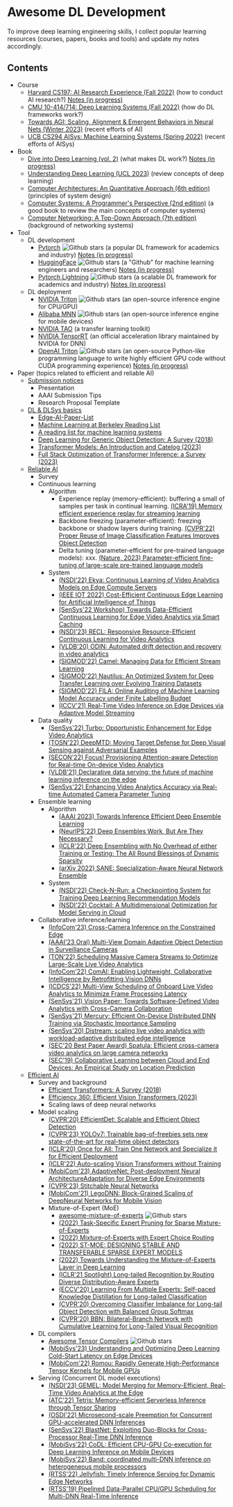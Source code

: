 # Awesome DL Development
To improve deep learning engineering skills, I collect popular learning resources (courses, papers, books and tools) and update my notes accordingly.
## Contents
- Course
  - [Harvard CS197: AI Research Experience (Fall 2022)](https://www.cs197.seas.harvard.edu/) (how to conduct AI research?) [Notes (in progress)](https://github.com/Jason-cs18/Awesome-DL-Development/blob/main/Course/Harvard_CS197/readme.md)
  - [CMU 10-414/714: Deep Learning Systems (Fall 2022)](https://dlsyscourse.org/lectures/) (how do DL frameworks work?)
  - [Towards AGI: Scaling, Alignment & Emergent Behaviors in Neural Nets (Winter 2023)](https://sites.google.com/view/towards-agi-course/schedule) (recent efforts of AI)
  - [UCB CS294 AISys: Machine Learning Systems (Spring 2022)](https://ucbrise.github.io/cs294-ai-sys-sp22/) (recent efforts of AISys)
- Book
  - [Dive into Deep Learning (vol. 2)](https://d2l.ai/) (what makes DL work?) [Notes (in progress)](https://github.com/Jason-cs18/Awesome-DL-Development/tree/main/Book/D2L)
  - [Understanding Deep Learning (UCL 2023)](https://udlbook.github.io/udlbook/) (review concepts of deep learning)
  - [Computer Architectures: An Quantitative Approach (6th edition)](https://github.com/Jason-cs18/Awesome-DL-Development/blob/main/Book/pdf/Computer%20Architecture%20a%20Quantitative%20Approach%206th.pdf) (principles of system design)
  - [Computer Systems: A Programmer's Perspective (2nd edition)](https://github.com/Jason-cs18/Awesome-DL-Development/blob/main/Book/pdf/CSAPP_2016.pdf) (a good book to review the main concepts of computer systems)
  - [Computer Networking: A Top-Down Approach (7th edition)](https://github.com/Jason-cs18/Awesome-DL-Development/blob/main/Book/pdf/Computer%20Networking%20A%20Top-Down%20Approach%20(7th%20Edition).pdf) (background of networking systems)
- Tool 
  - DL development
    - [Pytorch](https://pytorch.org/) ![Github stars](https://img.shields.io/github/stars/pytorch/pytorch) (a popular DL framework for academics and industry) [Notes (in progress)](https://github.com/Jason-cs18/Awesome-DL-Development/blob/main/Tools/Pytorch/README.md)
    - [HuggingFace](https://huggingface.co/) ![Github stars](https://img.shields.io/github/stars/huggingface/transformers) (a "Github" for machine learning engineers and researchers) [Notes (in progress)](https://github.com/Jason-cs18/Awesome-DL-Development/blob/main/Tools/HuggingFace/README.md)
    - [Pytorch Lightning](https://lightning.ai/docs/pytorch/stable/) ![Github stars](https://img.shields.io/github/stars/Lightning-AI/lightning) (a scalable DL framework for academics and industry) [Notes (in progress)](https://github.com/Jason-cs18/Awesome-DL-Development/blob/main/Tools/Pytorch-Lighning/README.md)
  - DL deployment
    - [NVIDIA Triton](https://developer.nvidia.com/nvidia-triton-inference-server) ![Github stars](https://img.shields.io/github/stars/triton-inference-server/server) (an open-source inference engine for CPU/GPU)
    - [Alibaba MNN](https://github.com/alibaba/MNN) ![Github stars](https://img.shields.io/github/stars/alibaba/MNN) (an open-source inference engine for mobile devices)
    - [NVIDIA TAO](https://developer.nvidia.com/tao-toolkit) (a transfer learning toolkit)
    - [NVIDIA TensorRT](https://github.com/NVIDIA/TensorRT) (an official acceleration library maintained by NVIDIA for DNN)
    - [OpenAI Triton](https://openai.com/research/triton) ![Github stars](https://img.shields.io/github/stars/openai/triton)  (an open-source Python-like programming language to write highly efficient GPU code without CUDA programming experience) [Notes (in progress)](https://github.com/Jason-cs18/Awesome-DL-Development/blob/main/Tools/OpenAI_Triton/readme.md)
- Paper (topics related to efficient and reliable AI)
  - [Submission notices](https://github.com/Jason-cs18/Awesome-DL-Development/blob/main/Paper/submission_notices.md)
    - Presentation
    - AAAI Submission Tips
    - Research Proposal Template
  - [DL & DLSys basics](https://github.com/Jason-cs18/Awesome-DL-Development/blob/main/Paper/dl_sys.md)
    - [Edge-AI-Paper-List](https://github.com/xumengwei/Edge-AI-Paper-List)
    - [Machine Learning at Berkeley Reading List](https://ml.berkeley.edu/reading-list/)
    - [A reading list for machine learning systems](https://jeongseob.github.io/readings_mlsys.html)
    - [Deep Learning for Generic Object Detection: A Survey (2018)](https://arxiv.org/pdf/1809.02165.pdf)
    - [Transformer Models: An Introduction and Catelog (2023)](https://arxiv.org/pdf/2302.07730.pdf)
    - [Full Stack Optimization of Transformer Inference: a Survey (2023)](https://arxiv.org/abs/2302.14017)
  - [Reliable AI](https://github.com/Jason-cs18/Awesome-DL-Development/blob/main/Paper/reliable_ai.md)
    - Survey
    - Continuous learning
      - Algorithm
        - Experience replay (memory-efficient): buffering a small of samples per task in continual learning. [(ICRA'19) Memory efficient experience replay for streaming learning](https://arxiv.org/abs/1809.05922)
        - Backbone freezing (parameter-efficient): freezing backbone or shadow layers during training. [(CVPR'22) Proper Reuse of Image Classification Features Improves Object Detection](https://arxiv.org/abs/2204.00484)
        - Delta tuning (parameter-efficient for pre-trained language models): xxx. [(Nature, 2023) Parameter-efficient fine-tuning of large-scale pre-trained language models](https://www.nature.com/articles/s42256-023-00626-4)
      - System
        - [(NSDI'22) Ekya: Continuous Learning of Video Analytics Models on Edge Compute Servers](https://www.microsoft.com/en-us/research/publication/ekya-continuous-learning-of-video-analytics-models-on-edge-compute-servers/)
        - [(IEEE IOT 2022) Cost-Efficient Continuous Edge Learning for Artificial Intelligence of Things](https://ieeexplore.ieee.org/document/9511621)
        - [(SenSys'22 Workshop) Towards Data-Efficient Continuous Learning for Edge Video Analytics via Smart Caching](https://dl.acm.org/doi/10.1145/3560905.3568430)
        - [(NSDI'23) RECL: Responsive Resource-Efficient Continuous Learning for Video Analytics](https://www.usenix.org/conference/nsdi23/presentation/khani#:~:text=RECL%20is%20a%20new%20video-analytics%20framework%20that%20carefully,the%20expert%20model%20given%20any%20video%20frame%20samples.)
        - [(VLDB'20) ODIN: Automated drift detection and recovery in video analytics](https://dl.acm.org/doi/10.14778/3407790.3407837)
        - [(SIGMOD'22) Camel: Managing Data for Efficient Stream Learning](https://dl.acm.org/doi/10.1145/3514221.3517836)
        - [(SIGMOD'22) Nautilus: An Optimized System for Deep Transfer Learning over Evolving Training Datasets](https://dl.acm.org/doi/10.1145/3514221.3517846)
        - [(SIGMOD'22) FILA: Online Auditing of Machine Learning Model Accuracy under Finite Labelling Budget](https://dl.acm.org/doi/10.1145/3514221.3517904)
        - [(ICCV'21) Real-Time Video Inference on Edge Devices via Adaptive Model Streaming](https://github.com/modelstreaming/ams)
    - Data quality
        - [(SenSys'22) Turbo: Opportunistic Enhancement for Edge Video Analytics](https://jason-cs18.github.io/assets/paper/sensys22turbo.pdf)
        - [(TOSN'22) DeepMTD: Moving Target Defense for Deep Visual Sensing against Adversarial Examples](https://dl.acm.org/doi/abs/10.1145/3469032)
        - [(SECON'22) Focus! Provisioning Attention-aware Detection for Real-time On-device Video Analytics](https://ieeexplore.ieee.org/abstract/document/9918169)
        - [(VLDB'21) Declarative data serving: the future of machine learning inference on the edge](https://dl.acm.org/doi/abs/10.14778/3476249.3476302)
        - [(SenSys'22) Enhancing Video Analytics Accuracy via Real-time Automated Camera Parameter Tuning](https://dl.acm.org/doi/abs/10.1145/3560905.3568527)
    - Ensemble learning
      - Algorithm
        - [(AAAI 2023) Towards Inference Efficient Deep Ensemble Learning](https://arxiv.org/pdf/2301.12378.pdf)
        - [(NeurIPS'22) Deep Ensembles Work, But Are They Necessary?](https://arxiv.org/pdf/2202.06985.pdf)
        - [(ICLR'22) Deep Ensembling with No Overhead of either Training or Testing: The All Round Blessings of Dynamic Sparsity](https://iclr.cc/virtual/2022/poster/6299)
        - [(arXiv 2022) SANE: Specialization-Aware Neural Network Ensemble](https://openreview.net/forum?id=pLNLdHrZmcX)
      - System
        - [(NSDI'22) Check-N-Run: a Checkpointing System for Training Deep Learning Recommendation Models](https://www.usenix.org/conference/nsdi22/presentation/eisenman)
        - [(NSDI'22) Cocktail: A Multidimensional Optimization for Model Serving in Cloud](https://www.usenix.org/conference/nsdi22/presentation/gunasekaran)
    - Collaborative inference/learning
      - [(InfoCom'23) Cross-Camera Inference on the Constrained Edge](https://libinliu0189.github.io/papers/Polly-infocom23.pdf)
      - [(AAAI'23 Oral) Multi-View Domain Adaptive Object Detection in Surveillance Cameras](https://jason-cs18.github.io/assets/paper/MVDAOD_AAAI23_Full.pdf)
      - [(TON'22) Scheduling Massive Camera Streams to Optimize Large-Scale Live Video Analytics](https://ieeexplore.ieee.org/abstract/document/9622882)
      - [(InfoCom'22) ComAI: Enabling Lightweight, Collaborative Intelligence by Retrofitting Vision DNNs](https://ieeexplore.ieee.org/abstract/document/9796769)
      - [(ICDCS'22) Multi-View Scheduling of Onboard Live Video Analytics to Minimize Frame Processing Latency](https://ieeexplore.ieee.org/abstract/document/9912287)
      - [(SenSys'21) Vision Paper: Towards Software-Defined Video Analytics with Cross-Camera Collaboration](https://dl.acm.org/doi/abs/10.1145/3485730.3493453)
      - [(SenSys'21) Mercury: Efficient On-Device Distributed DNN Training via Stochastic Importance Sampling](https://dl.acm.org/doi/abs/10.1145/3485730.3485930)
      - [(SenSys'20) Distream: scaling live video analytics with workload-adaptive distributed edge intelligence](https://dl.acm.org/doi/abs/10.1145/3384419.3430721)
      - [(SEC'20 Best Paper Award) Spatula: Efficient cross-camera video analytics on large camera networks](https://www.microsoft.com/en-us/research/uploads/prod/2020/08/sec20spatula.pdf)
      - [(SEC'19) Collaborative Learning between Cloud and End Devices: An Empirical Study on Location Prediction](https://jason-cs18.github.io/assets/paper/sec19colla.pdf) 
  - [Efficient AI](https://github.com/Jason-cs18/Awesome-DL-Development/blob/main/Paper/efficient_ai.md)
    - Survey and background
      - [Efficient Transformers: A Survey (2018)](https://dl.acm.org/doi/pdf/10.1145/3530811)
      - [Efficiency 360: Efficient Vision Transformers (2023)](https://arxiv.org/pdf/2302.08374.pdf)
      -  Scaling laws of deep neural networks
    - Model scaling
      - [(CVPR'20) EfficientDet: Scalable and Efficient Object Detection](https://arxiv.org/abs/1911.09070)
      - [(CVPR'23) YOLOv7: Trainable bag-of-freebies sets new state-of-the-art for real-time object detectors](https://arxiv.org/pdf/2207.02696.pdf)
      - [(ICLR'20) Once for All: Train One Network and Specialize it for Efficient Deployment](https://arxiv.org/abs/1908.09791)
      - [(ICLR'22) Auto-scaling Vision Transformers without Training](https://arxiv.org/pdf/2202.11921.pdf)
      - [(MobiCom'23) AdaptiveNet: Post-deployment Neural ArchitectureAdaptation for Diverse Edge Environments](https://arxiv.org/abs/2303.07129)
      - [(CVPR'23) Stitchable Neural Networks](https://arxiv.org/abs/2302.06586)
      - [(MobiCom'21) LegoDNN: Block-Grained Scaling of DeepNeural Networks for Mobile Vision](https://github.com/LINC-BIT/legodnn)
      - Mixture-of-Expert (MoE)
        - [awesome-mixture-of-experts](https://github.com/XueFuzhao/awesome-mixture-of-experts#awesome-mixture-of-experts) ![Github stars](https://img.shields.io/github/stars/XueFuzhao/awesome-mixture-of-experts#awesome-mixture-of-experts)
        - [(2022) Task-Specific Expert Pruning for Sparse Mixture-of-Experts](https://arxiv.org/pdf/2206.00277.pdf)
        - [(2022) Mixture-of-Experts with Expert Choice Routing](https://arxiv.org/abs/2202.09368)
        - [(2022) ST-MOE: DESIGNING STABLE AND TRANSFERABLE SPARSE EXPERT MODELS](https://arxiv.org/pdf/2202.08906.pdf)
        - [(2022) Towards Understanding the Mixture-of-Experts Layer in Deep Learning](https://papers.nips.cc/paper_files/paper/2022/file/91edff07232fb1b55a505a9e9f6c0ff3-Paper-Conference.pdf)
        - [(ICLR'21 Spotlight) Long-tailed Recognition by Routing Diverse Distribution-Aware Experts](https://openreview.net/forum?id=D9I3drBz4UC)
        - [(ECCV'20) Learning From Multiple Experts: Self-paced Knowledge Distillation for Long-tailed Classification](https://www.ecva.net/papers/eccv_2020/papers_ECCV/papers/123500239.pdf)
        - [(CVPR'20) Overcoming Classifier Imbalance for Long-tail Object Detection with Balanced Group Softmax](https://openaccess.thecvf.com/content_CVPR_2020/papers/Li_Overcoming_Classifier_Imbalance_for_Long-Tail_Object_Detection_With_Balanced_Group_CVPR_2020_paper.pdf)
        - [(CVPR'20) BBN: Bilateral-Branch Network with Cumulative Learning for Long-Tailed Visual Recognition](https://openaccess.thecvf.com/content_CVPR_2020/papers/Zhou_BBN_Bilateral-Branch_Network_With_Cumulative_Learning_for_Long-Tailed_Visual_Recognition_CVPR_2020_paper.pdf)
    - DL compilers
      - [Awesome Tensor Compilers](https://github.com/merrymercy/awesome-tensor-compilers) ![Github stars](https://img.shields.io/github/stars/merrymercy/awesome-tensor-compilers)
      - [(MobiSys'23) Understanding and Optimizing Deep Learning Cold-Start Latency on Edge Devices](https://arxiv.org/abs/2206.07446)
      - [(MobiCom'22) Romou: Rapidly Generate High-Performance Tensor Kernels for Mobile GPUs](https://www.microsoft.com/en-us/research/publication/romou-rapidly-generate-high-performance-tensor-kernels-for-mobile-gpus/)
    - Serving (Concurrent DL model executions)
      - [(NSDI'23) GEMEL: Model Merging for Memory-Efficient, Real-Time Video Analytics at the Edge](https://web.cs.ucla.edu/~harryxu/papers/gemel-nsdi23.pdf)
      - [(ATC'22) Tetris: Memory-efficient Serverless Inference through Tensor Sharing](https://www.usenix.org/conference/atc22/presentation/li-jie)
      - [(OSDI'22) Microsecond-scale Preemption for Concurrent GPU-accelerated DNN Inferences](https://www.usenix.org/conference/osdi22/presentation/han)
      - [(SenSys'22) BlastNet: Exploiting Duo-Blocks for Cross-Processor Real-Time DNN Inference](https://dl.acm.org/doi/10.1145/3560905.3568520)
      - [(MobiSys'22) CoDL: Efficient CPU-GPU Co-execution for Deep Learning Inference on Mobile Devices](https://chrisplus.me/assets/pdf/mobisys22-CoDL.pdf)
      - [(MobiSys'22) Band: coordinated multi-DNN inference on heterogeneous mobile processors](https://dl.acm.org/doi/abs/10.1145/3498361.3538948)
      - [(RTSS'22) Jellyfish: Timely Inference Serving for Dynamic Edge Networks](https://linwang.info/papers/rtss22-jellyfish.pdf)
      - [(RTSS'19) Pipelined Data-Parallel CPU/GPU Scheduling for Multi-DNN Real-Time Inference](https://ieeexplore.ieee.org/abstract/document/9052147)
